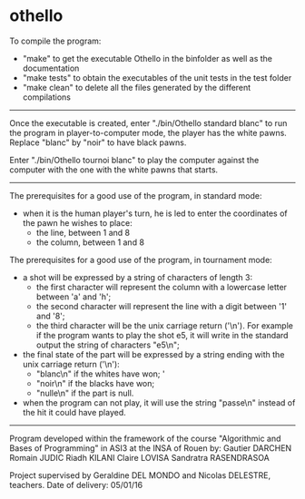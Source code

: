 # othello

To compile the program:
- "make" to get the executable Othello in the binfolder as well as the documentation
- "make tests" to obtain the executables of the unit tests in the test folder
- "make clean" to delete all the files generated by the different compilations

-------------------------------------------------- -------------------------------------------------- -----------------------------------

Once the executable is created, enter "./bin/Othello standard blanc" to run the program in player-to-computer mode,
the player has the white pawns. Replace "blanc" by "noir" to have black pawns.

Enter "./bin/Othello tournoi blanc" to play the computer against the computer with the one with the white pawns that starts.

-------------------------------------------------- -------------------------------------------------- -----------------------------------

The prerequisites for a good use of the program, in standard mode:
- when it is the human player's turn, he is led to enter the coordinates of the pawn he wishes to place:
  - the line, between 1 and 8
  - the column, between 1 and 8

The prerequisites for a good use of the program, in tournament mode:
- a shot will be expressed by a string of characters of length 3:
  - the first character will represent the column with a lowercase letter between 'a' and 'h';
  - the second character will represent the line with a digit between '1' and '8';
  - the third character will be the unix carriage return ('\n').
For example if the program wants to play the shot e5, it will write in the standard output the string of characters "e5\n";
- the final state of the part will be expressed by a string ending with the unix carriage return ('\n'):
  - "blanc\n" if the whites have won; '
  - "noir\n" if the blacks have won;
  - "nulle\n" if the part is null.
- when the program can not play, it will use the string "passe\n" instead of the hit it could have played.

-------------------------------------------------- -------------------------------------------------- -----------------------------------

Program developed within the framework of the course "Algorithmic and Bases of Programming" in ASI3 at the INSA of Rouen by:
Gautier DARCHEN
Romain JUDIC
Riadh KILANI
Claire LOVISA
Sandratra RASENDRASOA

Project supervised by Geraldine DEL MONDO and Nicolas DELESTRE, teachers.
Date of delivery: 05/01/16
